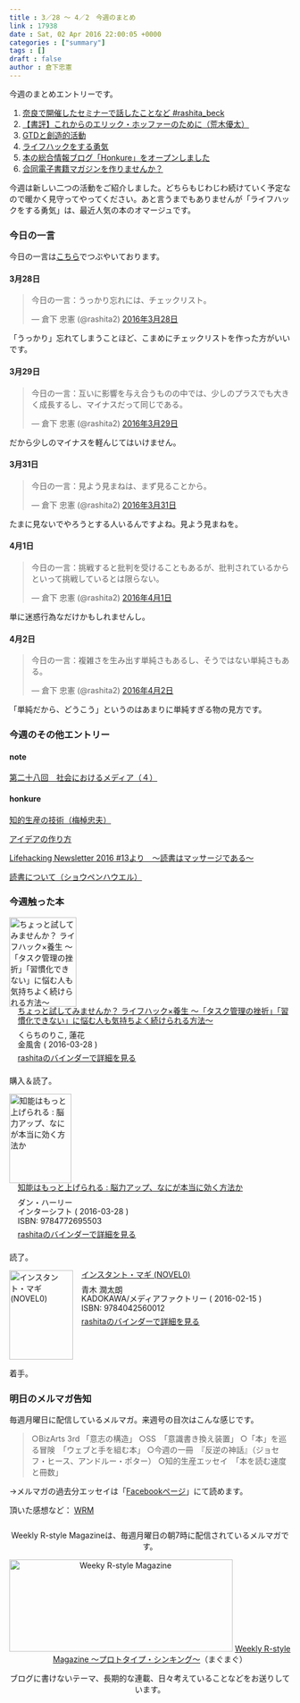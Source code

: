 ```yaml
---
title : 3／28 〜 4／2　今週のまとめ
link : 17938
date : Sat, 02 Apr 2016 22:00:05 +0000
categories : ["summary"]
tags : []
draft : false
author : 倉下忠憲
---
```


今週のまとめエントリーです。

<ol>
<li><a href="https://rashita.net/blog/?p=17891">奈良で開催したセミナーで話したことなど #rashita_beck</a></li>
<li><a href="https://rashita.net/blog/?p=17898">【書評】これからのエリック・ホッファーのために（荒木優太）</a></li>
<li><a href="https://rashita.net/blog/?p=17911">GTDと創造的活動</a></li>
<li><a href="https://rashita.net/blog/?p=17917">ライフハックをする勇気</a></li>
<li><a href="https://rashita.net/blog/?p=17924">本の総合情報ブログ「Honkure」をオープンしました</a></li>
<li><a href="https://rashita.net/blog/?p=17931">合同電子書籍マガジンを作りませんか？</a></li>
</ol>

今週は新しい二つの活動をご紹介しました。どちらもじわじわ続けていく予定なので暖かく見守ってやってください。あと言うまでもありませんが「ライフハックをする勇気」は、最近人気の本のオマージュです。

<h3>今日の一言</h3>

今日の一言は<a href="http://twitter.com/rashita2 ">こちら</a>でつぶやいております。

<h4>3月28日</h4>

<blockquote class="twitter-tweet" data-lang="ja"><p lang="ja" dir="ltr">今日の一言：うっかり忘れには、チェックリスト。</p>&mdash; 倉下 忠憲 (@rashita2) <a href="https://twitter.com/rashita2/status/714314997896052736">2016年3月28日</a></blockquote>
<script async src="//platform.twitter.com/widgets.js" charset="utf-8"></script>

「うっかり」忘れてしまうことほど、こまめにチェックリストを作った方がいいです。

<h4>3月29日</h4>

<blockquote class="twitter-tweet" data-lang="ja"><p lang="ja" dir="ltr">今日の一言：互いに影響を与え合うものの中では、少しのプラスでも大きく成長するし、マイナスだって同じである。</p>&mdash; 倉下 忠憲 (@rashita2) <a href="https://twitter.com/rashita2/status/714795936120045568">2016年3月29日</a></blockquote>
<script async src="//platform.twitter.com/widgets.js" charset="utf-8"></script>

だから少しのマイナスを軽んじてはいけません。

<h4>3月31日</h4>

<blockquote class="twitter-tweet" data-lang="ja"><p lang="ja" dir="ltr">今日の一言：見よう見まねは、まず見ることから。</p>&mdash; 倉下 忠憲 (@rashita2) <a href="https://twitter.com/rashita2/status/715391592757002241">2016年3月31日</a></blockquote>
<script async src="//platform.twitter.com/widgets.js" charset="utf-8"></script>

たまに見ないでやろうとする人いるんですよね。見よう見まねを。

<h4>4月1日</h4>

<blockquote class="twitter-tweet" data-lang="ja"><p lang="ja" dir="ltr">今日の一言：挑戦すると批判を受けることもあるが、批判されているからといって挑戦しているとは限らない。</p>&mdash; 倉下 忠憲 (@rashita2) <a href="https://twitter.com/rashita2/status/715833046772137985">2016年4月1日</a></blockquote>
<script async src="//platform.twitter.com/widgets.js" charset="utf-8"></script>

単に迷惑行為なだけかもしれませんし。

<h4>4月2日</h4>

<blockquote class="twitter-tweet" data-lang="ja"><p lang="ja" dir="ltr">今日の一言：複雑さを生み出す単純さもあるし、そうではない単純さもある。</p>&mdash; 倉下 忠憲 (@rashita2) <a href="https://twitter.com/rashita2/status/716194538327396352">2016年4月2日</a></blockquote>
<script async src="//platform.twitter.com/widgets.js" charset="utf-8"></script>

「単純だから、どうこう」というのはあまりに単純すぎる物の見方です。

<h3>今週のその他エントリー</h3>

<H4>note</H4>

<a href="https://note.mu/rashita/n/n8b99e9912e8b">第二十八回　社会におけるメディア（４）</a>

<H4>honkure</H4>

<a href="http://honkure.net/rbook/archives/17">知的生産の技術（梅棹忠夫）</a>

<a href="http://honkure.net/rbook/archives/19">アイデアの作り方</a>

<a href="http://honkure.net/rbook/archives/37">Lifehacking Newsletter 2016 #13より　〜読書はマッサージである〜</a>

<a href="http://honkure.net/rbook/archives/43">読書について（ショウペンハウエル）</a>

<H3>今週触った本</H3>

<div class="mm-middle" style="margin-bottom:0px;"><div class="mm-image" style="float:left;"><a href="http://www.amazon.co.jp/exec/obidos/ASIN/B01DKI0L52/rashita1000-22 /ref=nosim" target="_blank"><img src="http://ecx.images-amazon.com/images/I/61U65vld7ZL._SL160_.jpg" alt="ちょっと試してみませんか？ ライフハック×養生 〜「タスク管理の挫折」「習慣化できない」に悩む人も気持ちよく続けられる方法〜" title="ちょっと試してみませんか？ ライフハック×養生 〜「タスク管理の挫折」「習慣化できない」に悩む人も気持ちよく続けられる方法〜" width="120" height="160" border="0" /></a></div><div class="mm-content" style="float:left;margin-left:15px;line-height:120%"><div class="mm-title" style="line-height:120%"><a href="http://www.amazon.co.jp/exec/obidos/ASIN/B01DKI0L52/rashita1000-22 /ref=nosim" target="_blank">ちょっと試してみませんか？ ライフハック×養生 〜「タスク管理の挫折」「習慣化できない」に悩む人も気持ちよく続けられる方法〜</a></div><div class="mm-detail" style="margin-top:10px;">くらちのりこ, 蓮花<br />金風舎 ( 2016-03-28 )<br /><div style="margin:7px 0px"><a href="http://mediamarker.net/u/rashita/?asin=B01DKI0L52" target="_blank">rashitaのバインダーで詳細を見る</a></div></div></div><div style="clear:left"></div></div>

購入＆読了。

<div class="mm-middle" style="margin-bottom:0px;"><div class="mm-image" style="float:left;"><a href="http://www.amazon.co.jp/exec/obidos/ASIN/4772695508/rashita1000-22 /ref=nosim" target="_blank"><img src="http://ecx.images-amazon.com/images/I/51bLvBzAfiL._SL160_.jpg" alt="知能はもっと上げられる : 脳力アップ、なにが本当に効く方法か" title="知能はもっと上げられる : 脳力アップ、なにが本当に効く方法か" width="111" height="160" border="0" /></a></div><div class="mm-content" style="float:left;margin-left:15px;line-height:120%"><div class="mm-title" style="line-height:120%"><a href="http://www.amazon.co.jp/exec/obidos/ASIN/4772695508/rashita1000-22 /ref=nosim" target="_blank">知能はもっと上げられる : 脳力アップ、なにが本当に効く方法か</a></div><div class="mm-detail" style="margin-top:10px;">ダン・ハーリー<br />インターシフト ( 2016-03-28 )<br />ISBN: 9784772695503<br /><div style="margin:7px 0px"><a href="http://mediamarker.net/u/rashita/?asin=4772695508" target="_blank">rashitaのバインダーで詳細を見る</a></div></div></div><div style="clear:left"></div></div>

読了。

<div class="mm-middle" style="margin-bottom:0px;"><div class="mm-image" style="float:left;"><a href="http://www.amazon.co.jp/exec/obidos/ASIN/4042560016/rashita1000-22 /ref=nosim" target="_blank"><img src="http://ecx.images-amazon.com/images/I/51N-9ngGSpL._SL160_.jpg" alt="インスタント・マギ (NOVEL0)" title="インスタント・マギ (NOVEL0)" width="114" height="160" border="0" /></a></div><div class="mm-content" style="float:left;margin-left:15px;line-height:120%"><div class="mm-title" style="line-height:120%"><a href="http://www.amazon.co.jp/exec/obidos/ASIN/4042560016/rashita1000-22 /ref=nosim" target="_blank">インスタント・マギ (NOVEL0)</a></div><div class="mm-detail" style="margin-top:10px;">青木 潤太朗<br />KADOKAWA/メディアファクトリー ( 2016-02-15 )<br />ISBN: 9784042560012<br /><div style="margin:7px 0px"><a href="http://mediamarker.net/u/rashita/?asin=4042560016" target="_blank">rashitaのバインダーで詳細を見る</a></div></div></div><div style="clear:left"></div></div>

着手。


<h3>明日のメルマガ告知</h3>
毎週月曜日に配信しているメルマガ。来週号の目次はこんな感じです。
<blockquote>
○BizArts 3rd 「意志の構造」
○SS　「意識書き換え装置」
○「本」を巡る冒険　「ウェブと手を組む本」
○今週の一冊　『反逆の神話』（ジョセフ・ヒース、アンドルー・ポター）
○知的生産エッセイ　「本を読む速度と冊数」
</blockquote>

→メルマガの過去分エッセイは「<a href="http://www.facebook.com/home.php#!/rashitaportal">Facebookページ</a>」にて読めます。

頂いた感想など：
<a class="twitter-timeline"  href="https://twitter.com/rashita2/timelines/427262290753097729"  data-widget-id="427265271171010561">WRM</a>
    <script>!function(d,s,id){var js,fjs=d.getElementsByTagName(s)[0],p=/^http:/.test(d.location)?'http':'https';if(!d.getElementById(id)){js=d.createElement(s);js.id=id;js.src=p+"://platform.twitter.com/widgets.js";fjs.parentNode.insertBefore(js,fjs);}}(document,"script","twitter-wjs");</script>

<div style="text-align:center;margin-top:25px;">
Weekly R-style Magazineは、毎週月曜日の朝7時に配信されているメルマガです。

<a href="http://www.mag2.com/m/0001185133.html" target="_blank"><img src="https://rashita.net/blog/wp-content/uploads/2010/09/mmbanner.jpg" alt="Weeky R-style Magazine" width="400" height="165" class="alignnone size-full wp-image-12201" /></a>
<a href="http://www.mag2.com/m/0001185133.html" target="_blank">Weekly R-style Magazine ～プロトタイプ・シンキング～</a>（まぐまぐ）

ブログに書けないテーマ、長期的な連載、日々考えていることなどをお送りしています。
</div>